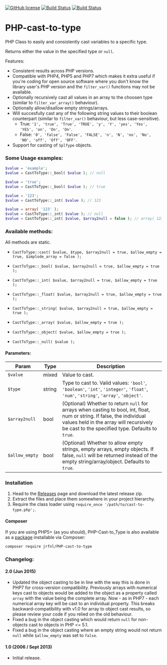 [![GitHub license](https://img.shields.io/badge/license-GPLv2-blue.svg)](https://raw.githubusercontent.com/jrfnl/PHP-cheat-sheet-extended/master/LICENSE.md)
[![Build Status](https://travis-ci.org/jrfnl/PHP-cast-to-type.svg?branch=master)](https://travis-ci.org/jrfnl/PHP-cast-to-type)
[![Build Status](https://scrutinizer-ci.com/g/jrfnl/PHP-cast-to-type/badges/build.png?b=master)](https://scrutinizer-ci.com/g/jrfnl/PHP-cast-to-type/build-status/master)

PHP-cast-to-type
================

PHP Class to easily and consistently cast variables to a specific type.

Returns either the value in the specified type or `null`.

Features:
-   Consistent results across PHP versions.
-	Compatible with PHP4, PHP5 and PHP7 which makes it extra useful if you're coding for open source software where you don't know the library user's PHP version and the `filter_var()` functions may not be available.
-	Optionally recursively cast all values in an array to the choosen type (similar to `filter_var_array()` behaviour).
-	Optionally allow/disallow empty strings/arrays.
-	Will succesfully cast any of the following string values to their boolean counterpart (similar to `filter_var()` behaviour, but less case-sensitive).
	* True: `'1', 'true', 'True', 'TRUE', 'y', 'Y', 'yes', 'Yes', 'YES', 'on', 'On', 'On'`.
	* False: `'0', 'false', 'False', 'FALSE', 'n', 'N', 'no', 'No', 'NO', 'off', 'Off', 'OFF'`.
-   Support for casting of `SplType` objects.


### Some Usage examples:

```php
$value = 'example';
$value = CastToType::_bool( $value ); // null

$value = 'true';
$value = CastToType::_bool( $value ); // true

$value = '123';
$value = CastToType::_int( $value ); // 123

$value = array( '123' );
$value = CastToType::_int( $value ); // null
$value = CastToType::_int( $value, $array2null = false ); // array( 123 )
```

### Available methods:

All methods are static.

- `CastToType::cast( $value, $type, $array2null = true, $allow_empty = true, $implode_array = false );`

- `CastToType::_bool( $value, $array2null = true, $allow_empty = true );`
- `CastToType::_int( $value, $array2null = true, $allow_empty = true );`
- `CastToType::_float( $value, $array2null = true, $allow_empty = true );`
- `CastToType::_string( $value, $array2null = true, $allow_empty = true );`
- `CastToType::_array( $value, $allow_empty = true );`
- `CastToType::_object( $value, $allow_empty = true );`
- `CastToType::_null( $value );`

#### Parameters:

Param | Type | Description
----- | ---- | -----------
`$value` | mixed | Value to cast.
`$type`  | string | Type to cast to. Valid values: `'bool'`, `'boolean'`, `'int'`, `'integer'`, `'float'`, `'num'`, `'string'`, `'array'`, `'object'`.
`$array2null` | bool | (Optional) Whether to return `null` for arrays when casting to bool, int, float, num or string. If false, the individual values held in the array will recursively be cast to the specified type. Defaults to `true`.
`$allow_empty` | bool | (Optional) Whether to allow empty strings, empty arrays, empty objects. If false, `null` will be returned instead of the empty string/array/object. Defaults to `true`.


### Installation

1. Head to the [Releases](https://github.com/jrfnl/PHP-cast-to-type/releases) page and download the latest release zip.
2. Extract the files and place them somewhere in your project hierarchy.
3. Require the class loader using `require_once '/path/to/cast-to-type.php';`.

#### Composer

If you are using PHP5+ (as you should), PHP-Cast-to_Type is also available as a [package](https://packagist.org/packages/jrfnl/PHP-cast-to-type) installable via Composer:

~~~sh
composer require jrfnl/PHP-cast-to-type
~~~


### Changelog:

#### 2.0 (Jun 2015)
* Updated the object casting to be in line with the way this is done in PHP7 for cross-version compatibility.
  Previously arrays with numerical keys cast to objects would be added to the object as a property called `array` with the value being the complete array. Now - as in PHP7 - each numerical array key will be cast to an individual property.
  This breaks backward-compatibility with v1.0 for array to object cast results, so please review your code if you relied on the old behaviour.
* Fixed a bug in the object casting which would return `null` for non-objects cast to objects in PHP <= 5.1.
* Fixed a bug in the object casting where an empty string would not return `null` while `$allow_empty` was set to `false`.


#### 1.0 (2006 / Sept 2013)
* Initial release.
